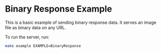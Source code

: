 # Binary Response Example

This is a basic example of sending binary response data.  It serves an image
file as binary data on any URL.

To run the server, run:

```bash
make example EXAMPLE=BinaryResponse
```
